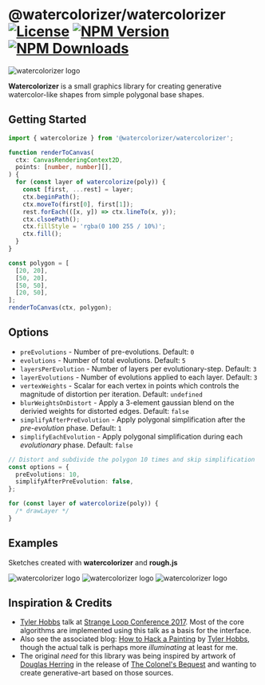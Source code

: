 # @watercolorizer/watercolorizer [![License][license]][npm] [![NPM Version][version]][npm] [![NPM Downloads][dl]][npm]

![watercolorizer logo](https://j.holmes.codes/images/watercolorizer/watercolorizer.png)

[npm]: https://www.npmjs.com/package/@watercolorizer/watercolorizer
[version]: https://img.shields.io/npm/v/%40watercolorizer%2Fwatercolorizer
[license]: https://img.shields.io/npm/l/%40watercolorizer%2Fwatercolorizer
[dl]: https://img.shields.io/npm/dy/%40watercolorizer%2Fwatercolorizer

**Watercolorizer** is a small graphics library for creating generative watercolor-like shapes from
simple polygonal base shapes.

## Getting Started

```ts
import { watercolorize } from '@watercolorizer/watercolorizer';

function renderToCanvas(
  ctx: CanvasRenderingContext2D,
  points: [number, number][],
) {
  for (const layer of watercolorize(poly)) {
    const [first, ...rest] = layer;
    ctx.beginPath();
    ctx.moveTo(first[0], first[1]);
    rest.forEach(([x, y]) => ctx.lineTo(x, y));
    ctx.clsoePath();
    ctx.fillStyle = 'rgba(0 100 255 / 10%)';
    ctx.fill();
  }
}

const polygon = [
  [20, 20],
  [50, 20],
  [50, 50],
  [20, 50],
];
renderToCanvas(ctx, polygon);
```

## Options

- `preEvolutions` - Number of pre-evolutions. Default: `0`
- `evolutions` - Number of total evolutions. Default: `5`
- `layersPerEvolution` - Number of layers per evolutionary-step. Default: `3`
- `layerEvolutions` - Number of evolutions applied to each layer. Default: `3`
- `vertexWeights` - Scalar for each vertex in points which controls the magnitude of distortion per iteration. Default: `undefined`
- `blurWeightsOnDistort` - Apply a 3-element gaussian blend on the derivied weights for distorted edges. Default: `false`
- `simplifyAfterPreEvolution` - Apply polygonal simplification after the _pre-evolution_ phase. Default: `1`
- `simplifyEachEvolution` - Apply polygonal simplification during each _evolutionary_ phase. Default: `false`

```ts
// Distort and subdivide the polygon 10 times and skip simplification
const options = {
  preEvolutions: 10,
  simplifyAfterPreEvolution: false,
};

for (const layer of watercolorize(poly)) {
  /* drawLayer */
}
```

## Examples

Sketches created with **watercolorizer** and **rough.js**

![watercolorizer logo](https://j.holmes.codes/images/watercolorizer/example-colonels-bequest.jpg)
![watercolorizer logo](https://j.holmes.codes/images/watercolorizer/example-codename-iceman.jpg)
![watercolorizer logo](https://j.holmes.codes/images/watercolorizer/example-roger-wilco.jpg)

## Inspiration & Credits

- [Tyler Hobbs](https://www.tylerxhobbs.com/) talk at [Strange Loop Conference 2017](https://www.youtube.com/watch?v=5R9eywArFTE). Most of the core algorithms are implemented using this talk as a basis for the interface.
- Also see the associated blog: [How to Hack a Painting](https://www.tylerxhobbs.com/words/how-to-hack-a-painting) by [Tyler Hobbs](https://www.tylerxhobbs.com/), though the actual talk is perhaps more _illuminating_ at least for me.
- The original *need* for this library was being inspired by artwork of [Douglas Herring](http://www.douglasherring.com/)
  in the release of [The Colonel's Bequest](https://en.wikipedia.org/wiki/The_Colonel%27s_Bequest) and wanting to create
  generative-art based on those sources.
